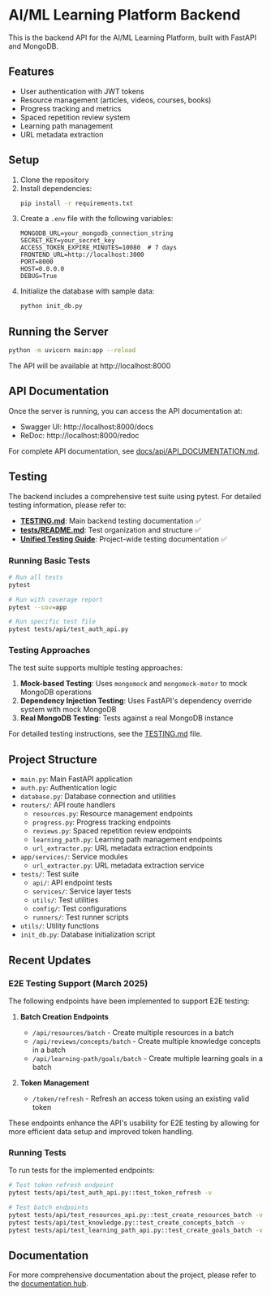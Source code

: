 # AI/ML Learning Platform Backend

This is the backend API for the AI/ML Learning Platform, built with FastAPI and MongoDB.

## Features

- User authentication with JWT tokens
- Resource management (articles, videos, courses, books)
- Progress tracking and metrics
- Spaced repetition review system
- Learning path management
- URL metadata extraction

## Setup

1. Clone the repository
2. Install dependencies:
   ```bash
   pip install -r requirements.txt
   ```
3. Create a `.env` file with the following variables:
   ```
   MONGODB_URL=your_mongodb_connection_string
   SECRET_KEY=your_secret_key
   ACCESS_TOKEN_EXPIRE_MINUTES=10080  # 7 days
   FRONTEND_URL=http://localhost:3000
   PORT=8000
   HOST=0.0.0.0
   DEBUG=True
   ```
4. Initialize the database with sample data:
   ```bash
   python init_db.py
   ```

## Running the Server

```bash
python -m uvicorn main:app --reload
```

The API will be available at http://localhost:8000

## API Documentation

Once the server is running, you can access the API documentation at:
- Swagger UI: http://localhost:8000/docs
- ReDoc: http://localhost:8000/redoc

For complete API documentation, see [docs/api/API_DOCUMENTATION.md](/docs/api/API_DOCUMENTATION.md).

## Testing

The backend includes a comprehensive test suite using pytest. For detailed testing information, please refer to:

- [**TESTING.md**](TESTING.md): Main backend testing documentation ✅
- [**tests/README.md**](tests/README.md): Test organization and structure ✅
- [**Unified Testing Guide**](/docs/testing/UNIFIED_TESTING_GUIDE.md): Project-wide testing documentation ✅

### Running Basic Tests

```bash
# Run all tests
pytest

# Run with coverage report
pytest --cov=app

# Run specific test file
pytest tests/api/test_auth_api.py
```

### Testing Approaches

The test suite supports multiple testing approaches:

1. **Mock-based Testing**: Uses `mongomock` and `mongomock-motor` to mock MongoDB operations
2. **Dependency Injection Testing**: Uses FastAPI's dependency override system with mock MongoDB
3. **Real MongoDB Testing**: Tests against a real MongoDB instance

For detailed testing instructions, see the [TESTING.md](TESTING.md) file.

## Project Structure

- `main.py`: Main FastAPI application
- `auth.py`: Authentication logic
- `database.py`: Database connection and utilities
- `routers/`: API route handlers
  - `resources.py`: Resource management endpoints
  - `progress.py`: Progress tracking endpoints
  - `reviews.py`: Spaced repetition review endpoints
  - `learning_path.py`: Learning path management endpoints
  - `url_extractor.py`: URL metadata extraction endpoints
- `app/services/`: Service modules
  - `url_extractor.py`: URL metadata extraction service
- `tests/`: Test suite
  - `api/`: API endpoint tests
  - `services/`: Service layer tests
  - `utils/`: Test utilities
  - `config/`: Test configurations
  - `runners/`: Test runner scripts
- `utils/`: Utility functions
- `init_db.py`: Database initialization script

## Recent Updates

### E2E Testing Support (March 2025)

The following endpoints have been implemented to support E2E testing:

1. **Batch Creation Endpoints**
   - `/api/resources/batch` - Create multiple resources in a batch
   - `/api/reviews/concepts/batch` - Create multiple knowledge concepts in a batch
   - `/api/learning-path/goals/batch` - Create multiple learning goals in a batch

2. **Token Management**
   - `/token/refresh` - Refresh an access token using an existing valid token

These endpoints enhance the API's usability for E2E testing by allowing for more efficient data setup and improved token handling.

### Running Tests

To run tests for the implemented endpoints:

```bash
# Test token refresh endpoint
pytest tests/api/test_auth_api.py::test_token_refresh -v

# Test batch endpoints
pytest tests/api/test_resources_api.py::test_create_resources_batch -v
pytest tests/api/test_knowledge.py::test_create_concepts_batch -v
pytest tests/api/test_learning_path_api.py::test_create_goals_batch -v
```

## Documentation

For more comprehensive documentation about the project, please refer to the [documentation hub](/docs/README.md).